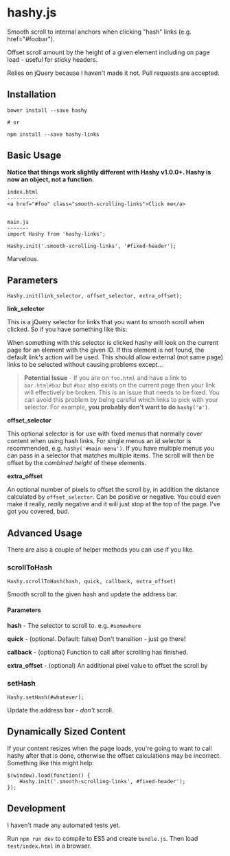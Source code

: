 # hashy.js #

Smooth scroll to internal anchors when clicking "hash" links (e.g. href="#foobar").

Offset scroll amount by the height of a given element including on page load - useful for sticky headers.

Relies on jQuery because I haven't made it not. Pull requests are accepted.

## Installation ##

    bower install --save hashy

    # or

    npm install --save hashy-links


## Basic Usage ##

**Notice that things work slightly different with Hashy v1.0.0+. Hashy is now an object, not a function.**

    index.html
    ----------
    <a href="#foo" class="smooth-scrolling-links">Click me</a>


    main.js
    -------
    import Hashy from 'hashy-links';

    Hashy.init('.smooth-scrolling-links', '#fixed-header');

Marvelous.


## Parameters ##

    Hashy.init(link_selector, offset_selector, extra_offset);

**link_selector**

This is a jQuery selector for links that you want to smooth scroll when clicked. So if you have something like this:

When something with this selector is clicked hashy will look on the current page for an element with the given ID. If this element is not found, the default link's action will be used. This should allow external (not same page) links to be selected without causing problems except...

> **Potential Issue** - If you are on `foo.html` and have a link to `bar.html#baz` but `#baz` also exists on the current page then your link will effectively be broken. This is an issue that needs to be fixed. You can avoid this problem by being careful which links to pick with your selector. For example, **you probably don't want to do `hashy('a')`**.

**offset_selector**

This optional selector is for use with fixed menus that normally cover content when using hash links. For single menus an id selector is recommended, e.g. `hashy('#main-menu')`. If you have multiple menus you can pass in a selector that matches multiple items. The scroll will then be offset by the *combined height* of these elements.

**extra_offset**

An optional number of pixels to offset the scroll by, in addition the distance calculated by `offset_selector`. Can be positive or negative. You could even make it really, *really* negative and it will just stop at the top of the page. I've got you covered, bud.


## Advanced Usage ##

There are also a couple of helper methods you can use if you like.


### scrollToHash ###

    Hashy.scrollToHash(hash, quick, callback, extra_offset)

Smooth scroll to the given hash and update the address bar.


#### Parameters ####

**hash** - The selector to scroll to. e.g. `#somewhere`

**quick** - (optional. Default: false) Don't transition - just go there!

**callback** - (optional) Function to call after scrolling has finished.

**extra_offset** - (optional) An additional pixel value to offset the scroll by


### setHash ###

    Hashy.setHash(#whatever);

Update the address bar - *don't* scroll.


## Dynamically Sized Content ##

If your content resizes when the page loads, you're going to want to call hashy after that is done, otherwise the offset calculations may be incorrect. Something like this might help:

    $(window).load(function() {
        Hashy.init('.smooth-scrolling-links', #fixed-header');
    });


## Development

I haven't made any automated tests yet.

Run `npm run dev` to compile to ES5 and create `bundle.js`. Then load `test/index.html` in a browser.

